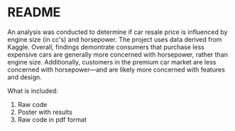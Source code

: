 # README

An analysis was conducted to determine if car resale price is influenced by engine size (in cc's) and horsepower. 
The project uses data derived from Kaggle. Overall, findings demontrate consumers that purchase less expensive cars are generally more concerned
with horsepower, rather than engine size. Additionally, customers in the premium car market are less concerned with horsepower—and are likely more concerned with
features and design.

What is included:

1. Raw code 
2. Poster with results
3. Raw code in pdf format
